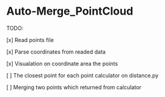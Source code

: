 # Auto-Merge_PointCloud

TODO:

[x]  Read points file

[x]  Parse coordinates from readed data

[x]  Visualation on coordinate area the points

[ ]  The closest point for each point calculator on distance.py

[ ]  Merging two points which returned from calculator
